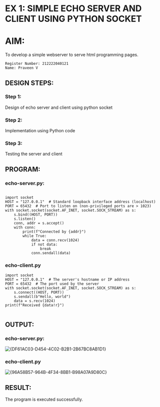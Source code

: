 # EX 1: SIMPLE ECHO SERVER AND CLIENT USING PYTHON SOCKET

# AIM:

To develop a simple webserver to serve html programming pages.

```
Register Number: 212222040121
Name: Praveen V
```

## DESIGN STEPS:

### Step 1:

Design of echo server and client using python socket

### Step 2:

Implementation using Python code

### Step 3:

Testing the server and client 

## PROGRAM:

### echo-server.py:
```

import socket
HOST = "127.0.0.1"  # Standard loopback interface address (localhost)
PORT = 65432  # Port to listen on (non-privileged ports are > 1023)
with socket.socket(socket.AF_INET, socket.SOCK_STREAM) as s:
    s.bind((HOST, PORT))
    s.listen()
    conn, addr = s.accept()
    with conn:
        print(f"Connected by {addr}")
        while True:
            data = conn.recv(1024)
            if not data:
                break
            conn.sendall(data)
```

### echo-client.py
```
import socket
HOST = "127.0.0.1"  # The server's hostname or IP address
PORT = 65432  # The port used by the server
with socket.socket(socket.AF_INET, socket.SOCK_STREAM) as s:
    s.connect((HOST, PORT))
    s.sendall(b"Hello, world")
    data = s.recv(1024)
print(f"Received {data!r}")
 
```

## OUTPUT:
### echo-server.py:
![{DF61AC03-D454-4C02-B2B1-2B67BC8AB1D1}](https://github.com/user-attachments/assets/09fd4cf8-e86f-4c49-bf08-fc3aeb3af8d8)



### echo-client.py

![{96A58B57-964B-4F34-8BB1-B98A07A9D80C}](https://github.com/user-attachments/assets/84fc6bc4-a669-410f-be7a-0f6375fa98aa)




## RESULT:
The program is executed successfully.
